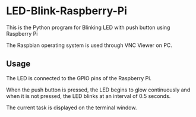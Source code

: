 # LED-Blink-Raspberry-Pi

This is the Python program for Blinking LED with push button using Raspberry Pi

The Raspbian operating system is used through VNC Viewer on PC.

## Usage
The LED is connected to the GPIO pins of the Raspberry Pi.

When the push button is pressed, the LED begins to glow continuously and when it is not pressed, the LED blinks at an interval of 0.5 seconds.

The current task is displayed on the terminal window.

